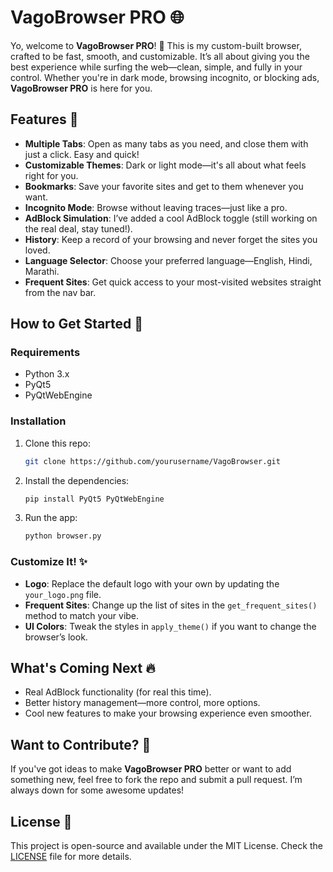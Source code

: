 
# VagoBrowser PRO 🌐

Yo, welcome to **VagoBrowser PRO**! 🚀 This is my custom-built browser, crafted to be fast, smooth, and customizable. It’s all about giving you the best experience while surfing the web—clean, simple, and fully in your control. Whether you're in dark mode, browsing incognito, or blocking ads, **VagoBrowser PRO** is here for you.

## Features 🤩
- **Multiple Tabs**: Open as many tabs as you need, and close them with just a click. Easy and quick!
- **Customizable Themes**: Dark or light mode—it's all about what feels right for you.
- **Bookmarks**: Save your favorite sites and get to them whenever you want.
- **Incognito Mode**: Browse without leaving traces—just like a pro.
- **AdBlock Simulation**: I’ve added a cool AdBlock toggle (still working on the real deal, stay tuned!).
- **History**: Keep a record of your browsing and never forget the sites you loved.
- **Language Selector**: Choose your preferred language—English, Hindi, Marathi.
- **Frequent Sites**: Get quick access to your most-visited websites straight from the nav bar.

## How to Get Started 🚀

### Requirements
- Python 3.x
- PyQt5
- PyQtWebEngine

### Installation

1. Clone this repo:

   ```bash
   git clone https://github.com/yourusername/VagoBrowser.git
   ```

2. Install the dependencies:

   ```bash
   pip install PyQt5 PyQtWebEngine
   ```

3. Run the app:

   ```bash
   python browser.py
   ```

### Customize It! ✨
- **Logo**: Replace the default logo with your own by updating the `your_logo.png` file.
- **Frequent Sites**: Change up the list of sites in the `get_frequent_sites()` method to match your vibe.
- **UI Colors**: Tweak the styles in `apply_theme()` if you want to change the browser’s look.

## What's Coming Next 🔥
- Real AdBlock functionality (for real this time).
- Better history management—more control, more options.
- Cool new features to make your browsing experience even smoother.

## Want to Contribute? 💪
If you've got ideas to make **VagoBrowser PRO** better or want to add something new, feel free to fork the repo and submit a pull request. I’m always down for some awesome updates!

## License 📜
This project is open-source and available under the MIT License. Check the [LICENSE](LICENSE) file for more details.
